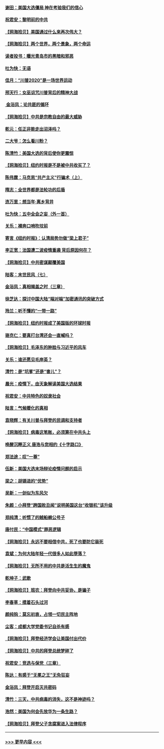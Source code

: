 #### [谢田：美国大选僵局 神在考验我们的信心](../pages/nsc993/n12527932.md?t=11060402) 
#### [祝君安：黎明前的中共](../pages/nsc993/n12524071.md?t=11060402) 
#### [【网海拾贝】美国通过什么来再次伟大？](../pages/nsc993/n12523844.md?t=11060402) 
#### [【网海拾贝】两个世界，两个景象，两个命运](../pages/nsc993/n12521419.md?t=11060402) 
#### [读者投书：曝光青岛市的黑暗和邪恶](../pages/nsc993/n12520988.md?t=11060402) 
#### [吐为快：无语](../pages/nsc993/n12518588.md?t=11060402) 
#### [佳月：“川普2020”是一场世界运动](../pages/nsc993/n12518581.md?t=11060402) 
#### [邢天行：女巫诅咒川普背后的精神大战](../pages/nsc993/n12517257.md?t=11060402) 
#### [ 金浴凤：论共匪的循环](../pages/nsc993/n12517133.md?t=11060402) 
#### [【网海拾贝】中共是宗教自由的最大威胁](../pages/nsc993/n12516879.md?t=11060402) 
#### [乾元：任正非能走出沼泽吗？](../pages/nsc993/n12515831.md?t=11060402) 
#### [二大爷：怎么看川粉？](../pages/nsc993/n12515820.md?t=11060402) 
#### [陈清竹：美国大选的背后使你更震惊](../pages/nsc993/n12515589.md?t=11060402) 
#### [【网海拾贝】纽约时报是不是被中共收买了？](../pages/nsc993/n12515122.md?t=11060402) 
#### [陈伟霆：马克思“共产主义”行骗术（上）](../pages/nsc993/n12510217.md?t=11060402) 
#### [隋志：全世界都是法轮功的后盾](../pages/nsc993/n12510636.md?t=11060402) 
#### [连万里：想当年‧离乡背井](../pages/nsc993/n12510623.md?t=11060402) 
#### [吐为快：五中全会之妄（外一首）](../pages/nsc993/n12510470.md?t=11060402) 
#### [关乐：裸奔口哨吹坟前](../pages/nsc993/n12510403.md?t=11060402) 
#### [寄言《纽约时报》：认清局势勿做“梁上君子”](../pages/nsc993/n12510042.md?t=11060402) 
#### [李正宽：法国遭二波疫情重袭 背后原因何在？](../pages/nsc993/n12509971.md?t=11060402) 
#### [【网海拾贝】中共密谋颠覆美国](../pages/nsc993/n12509816.md?t=11060402) 
#### [陆客：末世民风（七）](../pages/nsc993/n12507822.md?t=11060402) 
#### [金浴凤：真相揭盖之时（三章）](../pages/nsc993/n12507804.md?t=11060402) 
#### [徐芝达：探讨中国大陆“端对端”加密通讯的突破方式](../pages/nsc993/n12507682.md?t=11060402) 
#### [玲兰：听不懂的“一带一路”](../pages/nsc993/n12507669.md?t=11060402) 
#### [【网海拾贝】纽约时报成了美国版的环球时报](../pages/nsc993/n12507053.md?t=11060402) 
#### [骆克仁：要真打台湾还会一直喊吗？](../pages/nsc993/n12506843.md?t=11060402) 
#### [【网海拾贝】毛泽东的肿脸与习近平的风车](../pages/nsc993/n12504537.md?t=11060402) 
#### [关乐：谁还愿见毛岸英？](../pages/nsc993/n12503866.md?t=11060402) 
#### [清竹：是“坑爹”还是“害儿”？](../pages/nsc993/n12503034.md?t=11060402) 
#### [晨光：疫情下，由天象解读美国大选结果](../pages/nsc993/n12502536.md?t=11060402) 
#### [祝君安：中共特色的奴隶社会](../pages/nsc993/n12501529.md?t=11060402) 
#### [陆言：气候暖化的真相](../pages/nsc993/n12501183.md?t=11060402) 
#### [袁晓辉：有关川普与拜登的民调和支持者](../pages/nsc993/n12500433.md?t=11060402) 
#### [【网海拾贝】病毒这笔账，必须算在中共头上](../pages/nsc993/n12500320.md?t=11060402) 
#### [唤醒沉睡正义 唐浩与您相约《十字路口》](../pages/nsc993/n12497980.md?t=11060402) 
#### [郑法途：叹“一尊”](../pages/nsc993/n12498837.md?t=11060402) 
#### [伍新：美国大选末场辩论疫情问题的启示](../pages/nsc993/n12498829.md?t=11060402) 
#### [梁之：胡锡进的“优势”](../pages/nsc993/n12498780.md?t=11060402) 
#### [吴新：一剑似为东风欠](../pages/nsc993/n12498772.md?t=11060402) 
#### [朱颜：小拜登“跨国败丑闻”说明美国这台“收银机”该升级](../pages/nsc993/n12498731.md?t=11060402) 
#### [郑纯清：听惯了的贼船艄公号子](../pages/nsc993/n12498721.md?t=11060402) 
#### [唐付民：“中国模式”罪恶逻辑](../pages/nsc993/n12498310.md?t=11060402) 
#### [【网海拾贝】永远不要相信中共，死了也要防它装死](../pages/nsc993/n12498162.md?t=11060402) 
#### [袁斌：为何大陆年轻一代很多人如此堕落？](../pages/nsc993/n12495696.md?t=11060402) 
#### [【网海拾贝】无所不用的中共是活生生的魔鬼](../pages/nsc993/n12495621.md?t=11060402) 
#### [乾坤子：武歌](../pages/nsc993/n12493391.md?t=11060402) 
#### [【网海拾贝】班农：拜登向中共妥协，是骗子](../pages/nsc993/n12492877.md?t=11060402) 
#### [李春草：摸着石头过河](../pages/nsc993/n12491121.md?t=11060402) 
#### [颜纯钩：莫忘初衷，占领一切民主阵地](../pages/nsc993/n12490965.md?t=11060402) 
#### [尘客：成都大学党委书记自杀有感](../pages/nsc993/n12490950.md?t=11060402) 
#### [【网海拾贝】拜登经济学会让美国付出代价](../pages/nsc993/n12489662.md?t=11060402) 
#### [【网海拾贝】中共的拜登总统梦碎了](../pages/nsc993/n12487896.md?t=11060402) 
#### [祝君安：竞选与保党（三章）](../pages/nsc993/n12487258.md?t=11060402) 
#### [陈达：有感于“无冕之王”无免狂妄](../pages/nsc993/n12485133.md?t=11060402) 
#### [金浴凤：拜登开启灭共密码](../pages/nsc993/n12485125.md?t=11060402) 
#### [清竹：三天，中共病毒的消失，这不是神迹吗？](../pages/nsc993/n12485027.md?t=11060402) 
#### [浩然：美国为何会先放华为一条生路？](../pages/nsc993/n12484997.md?t=11060402) 
#### [【网海拾贝】拜登父子贪腐案进入法律程序](../pages/nsc993/n12484957.md?t=11060402) 

----
#### [ >>> 更早内容 <<< ](../indexes/nsc993-earlier.md)
